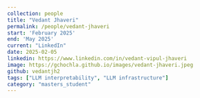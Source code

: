 ```yaml
---
collection: people
title: "Vedant Jhaveri"
permalink: /people/vedant-jhaveri
start: 'February 2025'
end: 'May 2025'
current: "LinkedIn"
date: 2025-02-05
linkedin: https://www.linkedin.com/in/vedant-vipul-jhaveri
image: https://gchochla.github.io/images/vedant-jhaveri.jpeg
github: vedantjh2
tags: ["LLM interpretability", "LLM infrastructure"]
category: "masters_student"
---
```

